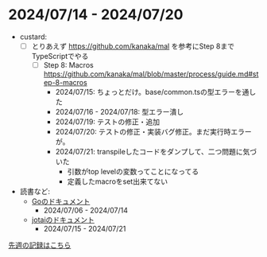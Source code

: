 # 2024/07/14 - 2024/07/20

- custard:
    - [ ] とりあえず <https://github.com/kanaka/mal> を参考にStep 8までTypeScriptでやる
        - [ ] Step 8: Macros <https://github.com/kanaka/mal/blob/master/process/guide.md#step-8-macros>
            - 2024/07/15: ちょっとだけ。base/common.tsの型エラーを通した
            - 2024/07/16 - 2024/07/18: 型エラー潰し
            - 2024/07/19: テストの修正・追加
            - 2024/07/20: テストの修正・実装バグ修正。まだ実行時エラーが。
            - 2024/07/21: transpileしたコードをダンプして、二つ問題に気づいた
                - 引数がtop levelの変数ってことになってる
                - 定義したmacroをset出来てない
- 読書など:
    - [Goのドキュメント](https://go.dev/doc/)
        - 2024/07/06 - 2024/07/14
    - [jotaiのドキュメント](https://jotai.org)
        - 2024/07/15 - 2024/07/21

[先週の記録はこちら](https://github.com/igrep/daily-commits/blob/726b87b9312a7e219bbdfc4581aa7c85ab0e2542/yesterday.md)
